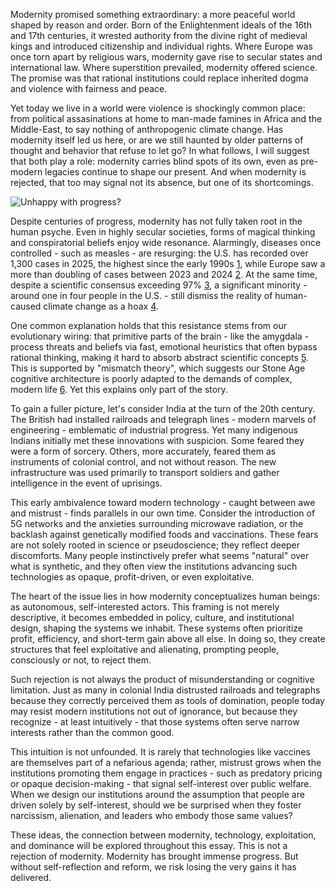 Modernity promised something extraordinary: a more peaceful world shaped by reason and order. Born of the Enlightenment ideals of the 16th and 17th centuries, it wrested authority from the divine right of medieval kings and introduced citizenship and individual rights. Where Europe was once torn apart by religious wars, modernity gave rise to secular states and international law. Where superstition prevailed, modernity offered science. The promise was that rational institutions could replace inherited dogma and violence with fairness and peace. 

Yet today we live in a world were violence is shockingly common place: from political assasinations at home to man-made famines in Africa and the Middle-East, to say nothing of anthropogenic climate change. Has modernity itself led us here, or are we still haunted by older patterns of thought and behavior that refuse to let go? In what follows, I will suggest that both play a role: modernity carries blind spots of its own, even as pre-modern legacies continue to shape our present. And when modernity is rejected, that too may signal not its absence, but one of its shortcomings.

![Unhappy with progress?](./paradox_of_progress.png)

Despite centuries of progress, modernity has not fully taken root in the human psyche. Even in highly secular societies, forms of magical thinking and conspiratorial beliefs enjoy wide resonance. Alarmingly, diseases once controlled - such as measles - are resurging: the U.S. has recorded over 1,300 cases in 2025, the highest since the early 1990s [1](https://people.com/measles-cases-at-record-high-since-being-eliminated-in-2000-11768617), while Europe saw a more than doubling of cases between 2023 and 2024 [2](https://www.ft.com/content/bfbc8afc-111d-4975-9381-0fc69ccd7b0f). At the same time, despite a scientific consensus exceeding 97% [3](https://en.wikipedia.org/wiki/Scientific_consensus_on_climate_change), a significant minority - around one in four people in the U.S. - still dismiss the reality of human-caused climate change as a hoax [4](https://misinforeview.hks.harvard.edu/articleunderstanding-climate-change-conspiracy-beliefs-a-comparative-outlook).

One common explanation holds that this resistance stems from our evolutionary wiring: that primitive parts of the brain - like the amygdala - process threats and beliefs via fast, emotional heuristics that often bypass rational thinking, making it hard to absorb abstract scientific concepts [5](https://en.wikipedia.org/wiki/Thinking,_Fast_and_Slow). This is supported by "mismatch theory", which suggests our Stone Age cognitive architecture is poorly adapted to the demands of complex, modern life [6](https://en.wikipedia.org/wiki/Evolutionary_mismatch). Yet this explains only part of the story. 

To gain a fuller picture, let's consider India at the turn of the 20th century. The British had installed railroads and telegraph lines - modern marvels of engineering - emblematic of industrial progress. Yet many indigenous Indians initially met these innovations with suspicion. Some feared they were a form of sorcery. Others, more accurately, feared them as instruments of colonial control, and not without reason. The new infrastructure was used primarily to transport soldiers and gather intelligence in the event of uprisings.

This early ambivalence toward modern technology - caught between awe and mistrust - finds parallels in our own time. Consider the introduction of 5G networks and the anxieties surrounding microwave radiation, or the backlash against genetically modified foods and vaccinations. These fears are not solely rooted in science or pseudoscience; they reflect deeper discomforts. Many people instinctively prefer what seems "natural" over what is synthetic, and they often view the institutions advancing such technologies as opaque, profit-driven, or even exploitative.

The heart of the issue lies in how modernity conceptualizes human beings: as autonomous, self-interested actors. This framing is not merely descriptive, it becomes embedded in policy, culture, and institutional design, shaping the systems we inhabit. These systems often prioritize profit, efficiency, and short-term gain above all else. In doing so, they create structures that feel exploitative and alienating, prompting people, consciously or not, to reject them.

Such rejection is not always the product of misunderstanding or cognitive limitation. Just as many in colonial India distrusted railroads and telegraphs because they correctly perceived them as tools of domination, people today may resist modern institutions not out of ignorance, but because they recognize - at least intuitively - that those systems often serve narrow interests rather than the common good.

This intuition is not unfounded. It is rarely that technologies like vaccines are themselves part of a nefarious agenda; rather, mistrust grows when the institutions promoting them engage in practices - such as predatory pricing or opaque decision-making - that signal self-interest over public welfare. When we design our institutions around the assumption that people are driven solely by self-interest, should we be surprised when they foster narcissism, alienation, and leaders who embody those same values?

These ideas, the connection between modernity, technology, exploitation, and dominance will be explored throughout this essay. This is not a rejection of modernity. Modernity has brought immense progress. But without self-reflection and reform, we risk losing the very gains it has delivered.

